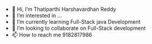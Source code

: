 - 👋 Hi, I’m Thatiparthi Harshavardhan Reddy
- 👀 I’m interested in ...
- 🌱 I’m currently learning Full-Stack java Development
- 💞️ I’m looking to collaborate on Full-Stack development
- 📫 How to reach me 9182817986

<!---
Thatiparthi Harshavardhan Reddy is a ✨ special ✨ repository because its `README.md` (this file) appears on your GitHub profile.
You can click the Preview link to take a look at your changes.
--->
